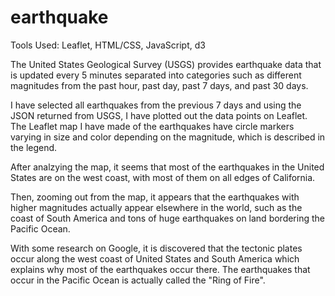 # earthquake

Tools Used: Leaflet, HTML/CSS, JavaScript, d3

The United States Geological Survey (USGS) provides earthquake data that is updated every 5 minutes separated into categories such as different magnitudes from the past hour, past day, past 7 days, and past 30 days. 

I have selected all earthquakes from the previous 7 days and using the JSON returned from USGS, I have plotted out the data points on Leaflet. The Leaflet map I have made of the earthquakes have circle markers varying in size and color depending on the magnitude, which is described in the legend. 

After analzying the map, it seems that most of the earthquakes in the United States are on the west coast, with most of them on all edges of California. 

Then, zooming out from the map, it appears that the earthquakes with higher magnitudes actually appear elsewhere in the world, such as the coast of South America and tons of huge earthquakes on land bordering the Pacific Ocean. 

With some research on Google, it is discovered that the tectonic plates occur along the west coast of United States and South America which explains why most of the earthquakes occur there. The earthquakes that occur in the Pacific Ocean is actually called the "Ring of Fire". 
